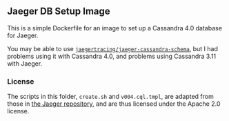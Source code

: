 ## Jaeger DB Setup Image
This is a simple Dockerfile for an image to set up a Cassandra 4.0 database for Jaeger.

You may be able to use [`jaegertracing/jaeger-cassandra-schema`](https://hub.docker.com/r/jaegertracing/jaeger-cassandra-schema), but I had problems using it with Cassandra 4.0, and problems using Cassandra 3.11 with Jaeger.

### License
The scripts in this folder, `create.sh` and `v004.cql.tmpl`, are adapted from those in [the Jaeger repository](https://github.com/jaegertracing/jaeger/tree/4f9f7dfa7ea3e5346679a1a045a6cd346a061870/plugin/storage/cassandra/schema), and are thus licensed under the Apache 2.0 license.
